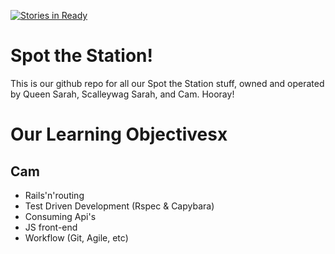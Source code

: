 [![Stories in Ready](https://badge.waffle.io/spot-the-station/spot-the-station.svg?label=ready&title=Ready)](http://waffle.io/spot-the-station/spot-the-station)

# Spot the Station!

This is our github repo for all our Spot the Station stuff, owned and operated by Queen Sarah, Scalleywag Sarah, and Cam. Hooray! 

Our Learning Objectivesx
=======================

Cam
---

* Rails'n'routing
* Test Driven Development (Rspec & Capybara)
* Consuming Api's 
* JS front-end
* Workflow (Git, Agile, etc)
